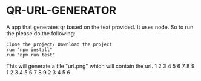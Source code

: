 # QR-URL-GENERATOR

A app that generates qr based on the text provided. It uses node. So to run the please do the following:

```
Clone the project/ Download the project
run "npm install"
run "npm run test"
```

This will generate a file "url.png" which will contain the url.
1
2
3
4
5
6
7
8
9
1
2
3
4
5
6
7
8
9
2
3
4
5
6


